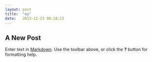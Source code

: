 ```yaml
---
layout: post
title:  "ey"
date:   2013-12-23 00:18:23 
---
```



## A New Post

Enter text in [Markdown](http://daringfireball.net/projects/markdown/). Use the toolbar above, or click the **?** button for formatting help.
